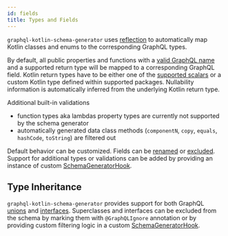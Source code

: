 ```yaml
---
id: fields
title: Types and Fields
---
```

`graphql-kotlin-schema-generator` uses [reflection](https://kotlinlang.org/docs/reflection.html) to automatically map
Kotlin classes and enums to the corresponding GraphQL types.

By default, all public properties and functions with a [valid GraphQL name](https://spec.graphql.org/draft/#sec-Names)
and a supported return type will be mapped to a corresponding GraphQL field. Kotlin return types have to be either one of the
[supported scalars](./scalars.md) or a custom Kotlin type defined within supported packages. Nullability information is
automatically inferred from the underlying Kotlin return type.

Additional built-in validations
* function types aka lambdas property types are currently not supported by the schema generator
* automatically generated data class methods (`componentN`, `copy`, `equals`, `hashCode`, `toString`) are filtered out

Default behavior can be customized. Fields can be [renamed](../customizing-schemas/renaming-fields.md) or [excluded](../customizing-schemas/excluding-fields.md).
Support for additional types or validations can be added by providing an instance of custom [SchemaGeneratorHook](../customizing-schemas/generator-config.md#schemageneratorhooks).

## Type Inheritance

`graphql-kotlin-schema-generator` provides support for both GraphQL [unions](./unions.md) and [interfaces](./interfaces.md).
Superclasses and interfaces can be excluded from the schema by marking them with `@GraphQLIgnore` annotation or by providing
custom filtering logic in a custom [SchemaGeneratorHook](../customizing-schemas/generator-config.md#schemageneratorhooks).

